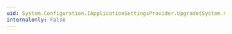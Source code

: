 ```yaml
---
uid: System.Configuration.IApplicationSettingsProvider.Upgrade(System.Configuration.SettingsContext,System.Configuration.SettingsPropertyCollection)
internalonly: False
---
```

